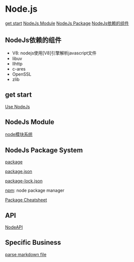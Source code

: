 # Node.js

[get start](#get-start)
[NodeJs Module](#nodejs-module)
[NodeJs Package](#nodejs-package)
[NodeJs依赖的组件](#nodejs依赖的组件)

## NodeJs依赖的组件

- V8: nodejs使用[V8]引擎解析javascript文件
- libuv
- llhttp
- c-ares
- OpenSSL
- zlib

## get start

[Use NodeJs](NodeJs_Using.md)

## NodeJs Module

[node模块系统](NodeJs_Module.md)

## NodeJs Package System

[package](NodeJs_package.md)

[package.json](NodeJs_Package_Json.md)

[package-lock.json](NodeJs_Package_Lock_Json.md)

[npm](NodeJs_Npm.md): node package manager

[Package Cheatsheet](NodeJS_Package_CheatSheets.md)

## API

[NodeAPI](NodeJS_API.md)

## Specific Business

[parse markdown file](NodeJs_Parse_Markdown.md)
